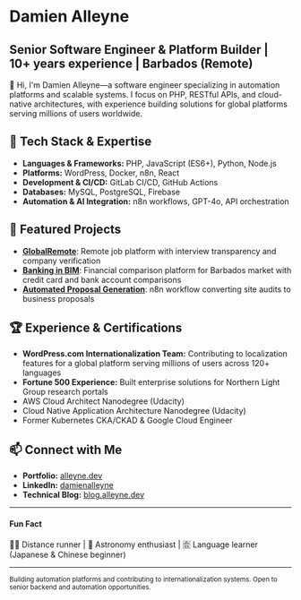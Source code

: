 # Damien Alleyne
**Senior Software Engineer & Platform Builder | 10+ years experience | Barbados (Remote)**
---
👋 Hi, I'm Damien Alleyne—a software engineer specializing in automation platforms and scalable systems. I focus on PHP, RESTful APIs, and cloud-native architectures, with experience building solutions for global platforms serving millions of users worldwide.

## 🔧 Tech Stack & Expertise
- **Languages & Frameworks:** PHP, JavaScript (ES6+), Python, Node.js
- **Platforms:** WordPress, Docker, n8n, React
- **Development & CI/CD:** GitLab CI/CD, GitHub Actions
- **Databases:** MySQL, PostgreSQL, Firebase
- **Automation & AI Integration:** n8n workflows, GPT-4o, API orchestration

## 🌟 Featured Projects
- [**GlobalRemote**](https://jobs.alleyne.dev): Remote job platform with interview transparency and company verification
- [**Banking in BIM**](https://bankinginbim.com): Financial comparison platform for Barbados market with credit card and bank account comparisons
- [**Automated Proposal Generation**](https://github.com/d-alleyne): n8n workflow converting site audits to business proposals

## 🏆 Experience & Certifications
- **WordPress.com Internationalization Team:** Contributing to localization features for a global platform serving millions of users across 120+ languages
- **Fortune 500 Experience:** Built enterprise solutions for Northern Light Group research portals
- AWS Cloud Architect Nanodegree (Udacity)
- Cloud Native Application Architecture Nanodegree (Udacity)
- Former Kubernetes CKA/CKAD & Google Cloud Engineer

## 📫 Connect with Me
- **Portfolio:** [alleyne.dev](https://alleyne.dev)
- **LinkedIn:** [damienalleyne](https://linkedin.com/in/damienalleyne)
- **Technical Blog:** [blog.alleyne.dev](https://blog.alleyne.dev)

---
#### Fun Fact
🏃‍♂️ Distance runner | 🌌 Astronomy enthusiast | 🈴 Language learner (Japanese & Chinese beginner)

---
<sub>Building automation platforms and contributing to internationalization systems. Open to senior backend and automation opportunities.</sub>
